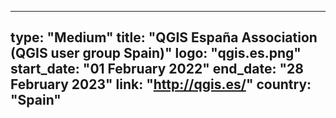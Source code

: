 
---
type: "Medium"
title: "QGIS España Association (QGIS user group Spain)"
logo: "qgis.es.png"
start_date: "01 February 2022"
end_date: "28 February 2023"
link: "http://qgis.es/"
country: "Spain"
---
